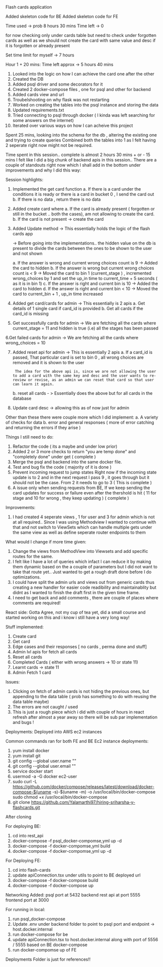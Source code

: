 Flash cards application


Added skeleton code for BE
Added skeleton code for FE


Time used -> prob 8 hours 30 mins
Time left -> 0 


for now checking only under cards table but need to check under forgotten cards as well as we should not create the card with same value and desc if it is forgotten or already present

Set time limit for myself -> 7 hours 

Hour 1 + 20 mins:  Time left approx -> 5 hours 40 mins

1. Looked into the logic on how I can achieve the card one after the other
2. Created the DB
3. Added psql driver and some decorators for it
4. Created 2 docker-compose files , one for psql and other for backend
5. Added cards view and url
6. Troubelshooting on why flask was not restarting
7. Worked on creating the tables into the psql instance and storing the data
8. Updated requirements.txt 
9. Tried connecting to psql through docker ( I kinda was left searching for some answers on the internet)
10. Iterated over various ways on how  I can acheive this project

Spent 25 mins, looking into the schema for the db , altering the existing one and trying to create queries
Combined both the tables into 1 as I felt having 2 seperate right now might not be required.

Time spent in this session.. complete is almost 2 hours 30 mins + or  - 15 mins
I felt like I did a big chunk of backend apis in this session..
There are a couple of standouts right now which I shall add in the bottom under improvements and why I did this way:

Session highlights:
1. Implemented the get card function
    a. If there is a card under the conditions it is ready or there is a card in bucket 0 , I send the card out
    b. If there is no data , return there is no data
2. Added create card where
    a. If the card is already present ( forgotten or still in the bucket .. both the cases), am not allowing to create the card.
    b. If the card is not present -> create the card
3. Added Update method -> This essentially holds the logic of the flash cards app

    -> Before going into the implementations.. the hidden value on the db is present to divide the cards between the ones to be shown to the user and not shown

    

    a. If the answer is wrong and current wrong choices count is 9 -> Added the card to hidden 
    b. If the answer is wrong but current wrong choices count is < 9 -> Moved the card to bin 1 (current_stage ) , incremented wrong_choices by 1 and set the up_in time to current_time + 5 seconds ( as it is in bin 1)
    c. If the answer is right and current bin is 10 -> Added the card to hidden 
    d. If the answer is right and current bin < 10  -> Moved the card to current_bin + 1 , up_in time increased 

4. Added get card/cards for admin -> This essentially is 2 apis
    a. Get details of 1 single card if card_id is provided
    b. Get all cards if the card_id is missing

5. Get successfully cards for admin  ->  We are fetching all the cards where current_stage = 11 and hidden is true (i.e) all the stages has been passed

6.Get failed cards for admin  ->  We are fetching all the cards where wrong_choices = 10

7. Added reset api for admin -> This is essentially 2 apis
    a. If a card_id is passed, That particular card is set to bin 0 , all wrong choices are removed and it is shown to the user

        The idea for the above api is, since we are not allowing the user to add a card with the same key and desc and the user wants to re-review or revise, as an admin we can reset that card so that user can learn it again.
    
    b. reset all cards - > Essentially does the above but for all cards in the database

8. Update card desc -> allowing this as of now just for admin


Other than these there were couple more which I did implement:
a. A variety of checks for data
b. error and general responses ( more of error catching and returning the errors if they arise )

Things I still need to do:
1. Refactor the code ( its a maybe and under low prior)
2. Added 2 or 3 more checks to return "you are temp done" and "completely done" under get ( complete )
3. Merge the psql and backend into the same docker file.
4. Test and bug fix the code ( majority of it is done )
5. Prevent incoming request to jump states 
    Right now if the incoming state update is to 2 and in the next request I pass 9 , it goes through but it should not be the case. From 2 it needs to go to 3 ( This is complete )
6. A issue only when sending requests from BE, If we keep sending the card updates for success or failure even after the thershold is hit ( 11 for stage and 10  for wrong , they keep updating ) ( complete )


Improvements:
1. I had created 4 seperate views , 1 for user and 3 for admin which is not at all required.. Since I was using Methodview I wanted to continue with that and not switch to ViewSets which can handle multiple gets under the same view as well as define seperate router endpoints to them


What would I change if more time given:
1. Change the views from MethodView into Viewsets and add specific routes for the same.
2. I felt like I have a lot of queries which infact I can reduce it by making them dynamic based on the a couple of parameters but I did not want to take that route yet.. Just wanted to get a rough draft done before I do optimizations.
3. I could have split the admin urls and views out from generic cards thus creating a new handler for easier code readibility and maintainablity but didnt as I wanted to finish the draft first in the given time frame.
4. I need to get back and add comments , there are couple of places where comments are required!


React side:
Gotta Agree, not my cup of tea yet, did a small course and started working on this and i know i still have a very long way!

Stuff implemented:
1. Create card
2. Get card
3. Edge cases and their responses [ no cards , perma done and stuff]
4. Admin lvl apis for fetch all cards
5. Reset all cards
6. Completed Cards ( either with wrong answers -> 10 or state 11)
7. Learnt cards -> state 11
8. Admin Fetch 1 card

Issues:
1. Clicking on fetch of admin cards is not hiding the previous ones, but appending to the data table ( prob has something to do with reusing the data table maybe)
2. The errors are not caught / used 
3. This is just a rough piece which i did with couple of hours in react refresh after almost a year away so there will be sub par implementation and bugs !

Deployments:
Deployed into AWS ec2 instances

Common commands ran for both FE and BE Ec2 instance deployments:
1. yum install docker
2. yum install git
3. git config --global user.name ""
4. git config --global user.email ""
5. service docker start 
6. usermod -a -G docker ec2-user 
7. sudo curl -L https://github.com/docker/compose/releases/latest/download/docker-compose-$(uname -s)-$(uname -m) -o /usr/local/bin/docker-compose
sudo chmod +x /usr/local/bin/docker-compose
8. git clone https://github.com/Yalamarthi97/hiring-sriharsha-y-flashcards.git


After cloning 

For deploying BE:
1. cd into rest_api
2. docker-compose -f psql_docker-compomse,yml up -d
3. docker-compose -f docker-compomse,yml build
4. docker-compose -f docker-compomse,yml up -d

For Deploying FE:
1. cd into flash-cards
2. update apiConnection.tsx under utils to point to BE deployed url
3. docker-compose -f docker-compose build
4. docker-compose -f docker-compose up 


Networking Added:
psql port  at 5432
backend rest api at port 5555
frontend port at 3000

For running in local:
1. run psql_docker-compose
2. Update .env under backend folder to point to psql port and endpoint -> host.docker.internal
3. run docker-compose for be
4. update apiConnection.tsx to host.docker.internal along with port of 5556 / 5555 based on BE docker-compose
5. run docker-compomse up of FE


Deployments Folder is just for references!!

